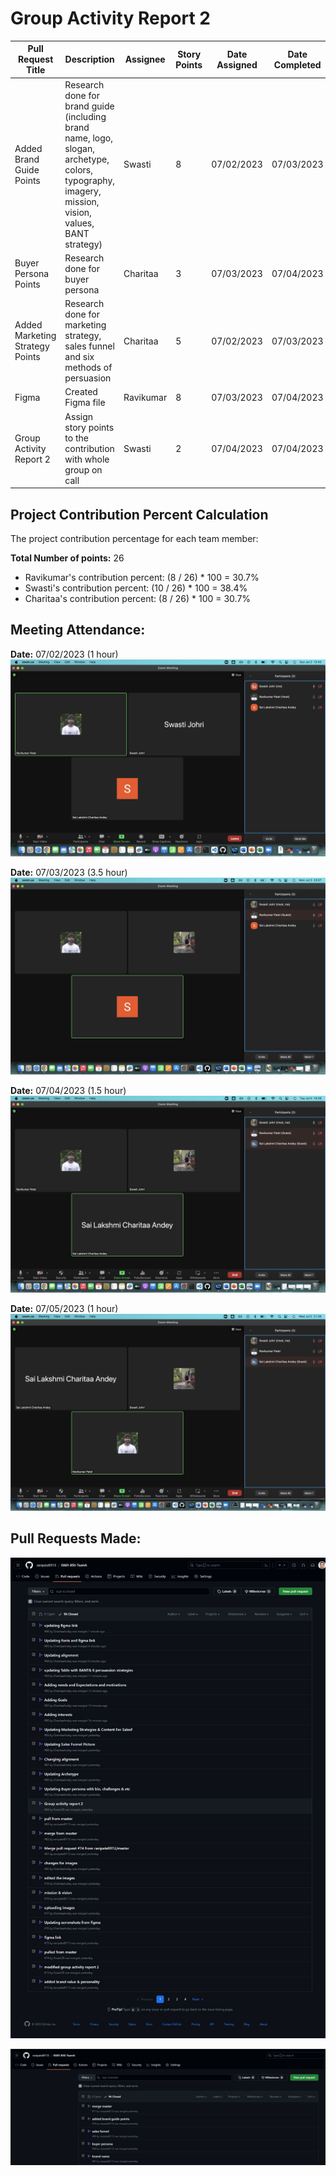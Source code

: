 # Group Activity Report 2

| Pull Request Title | Description | Assignee | Story Points | Date Assigned | Date Completed |
| ------------------ | ----------- | -------- | ------------- | ------------- | -------------- |
| Added Brand Guide Points | Research done for brand guide (including brand name, logo, slogan, archetype, colors, typography, imagery, mission, vision, values, BANT strategy) | Swasti | 8 | 07/02/2023 | 07/03/2023 |
| Buyer Persona Points | Research done for buyer persona | Charitaa | 3 | 07/03/2023 | 07/04/2023 |
| Added Marketing Strategy Points | Research done for marketing strategy, sales funnel and six methods of persuasion | Charitaa | 5 | 07/02/2023 | 07/03/2023 |
| Figma | Created Figma file  | Ravikumar | 8 | 07/03/2023 | 07/04/2023 |
| Group Activity Report 2 | Assign story points to the contribution with whole group on call | Swasti | 2 | 07/04/2023 | 07/04/2023 |


## Project Contribution Percent Calculation

The project contribution percentage for each team member:

**Total Number of points:** 26
- Ravikumar's contribution percent: (8 / 26) * 100 = 30.7%
- Swasti's contribution percent: (10 / 26) * 100 = 38.4%
- Charitaa's contribution percent: (8 / 26) * 100 = 30.7%


## Meeting Attendance:

**Date:** 07/02/2023 (1 hour)
![First Meeting (07/02/2023)](docs/images/07-02-2023_meeting.png)

**Date:** 07/03/2023 (3.5 hour)
![Second Meeting (07/03/2023)](docs/images/07-03-2023_meeting.png)

**Date:** 07/04/2023 (1.5 hour)
![Third Meeting (07/04/2023)](docs/images/07-04-2023_meeting.png)

**Date:** 07/05/2023 (1 hour)
![Final Meeting (07/05/2023)](docs/images/07-05-2023_meeting.png)

## Pull Requests Made:

![Pull Request Page 1](docs/images/week_2_pull_request_page_1.jpeg)

![Pull Request Page 2](docs/images/week_2_pull_request_page_2.jpeg)
